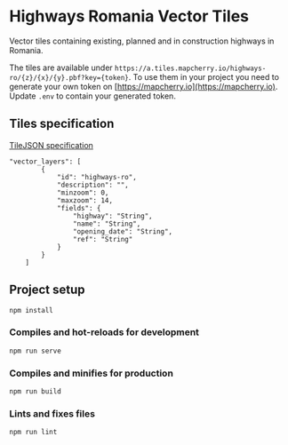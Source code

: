 # Highways Romania Vector Tiles

Vector tiles containing existing, planned and in construction highways in Romania.

The tiles are available under `https://a.tiles.mapcherry.io/highways-ro/{z}/{x}/{y}.pbf?key={token}`. To use them in your project you need to generate your own token on [https://mapcherry.io](https://mapcherry.io). Update `.env` to contain your generated token. 


## Tiles specification

[TileJSON specification](./tilejson.json)
```
"vector_layers": [
        {
            "id": "highways-ro",
            "description": "",
            "minzoom": 0,
            "maxzoom": 14,
            "fields": {
                "highway": "String",
                "name": "String",
                "opening_date": "String",
                "ref": "String"
            }
        }
    ]
```

## Project setup
```
npm install
```

### Compiles and hot-reloads for development
```
npm run serve
```

### Compiles and minifies for production
```
npm run build
```

### Lints and fixes files
```
npm run lint
```

